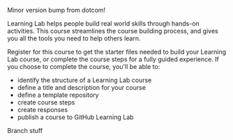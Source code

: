 Minor version bump from dotcom!

Learning Lab helps people build real world skills through hands-on activities. This course streamlines the course building process, and gives you all the tools you need to help others learn. 

Register for this course to get the starter files needed to build your Learning Lab course, or complete the course steps for a fully guided experience. If you choose to complete the course, you'll be able to:
- identify the structure of a Learning Lab course
- define a title and description for your course
- define a template repository
- create course steps
- create responses
- publish a course to GitHub Learning Lab

Branch stuff
